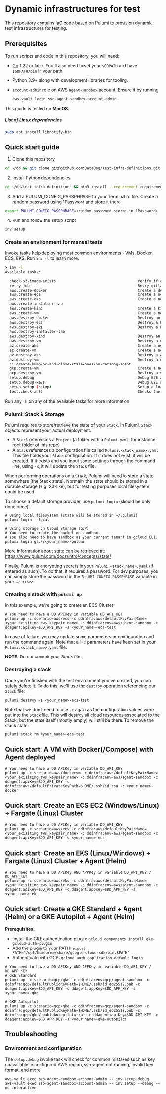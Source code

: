 # Dynamic infrastructures for test

This repository contains IaC code based on Pulumi to provision dynamic test infrastructures for testing.

## Prerequisites

To run scripts and code in this repository, you will need:

- [Go](https://golang.org/doc/install) 1.22 or later. You'll also need to set your `$GOPATH` and have `$GOPATH/bin` in your path.
- Python 3.9+ along with development libraries for tooling.
- `account-admin` role on AWS `agent-sandbox` account. Ensure it by running

  ```bash
  aws-vault login sso-agent-sandbox-account-admin
  ```

This guide is tested on **MacOS**.

##### List of Linux dependencies

```bash
sudo apt install libnotify-bin
```

## Quick start guide

1. Clone this repository

```bash
cd ~/dd && git clone git@github.com:DataDog/test-infra-definitions.git
```

2. Install Python dependencies

```bash
cd ~/dd/test-infra-definitions && pip3 install --requirement requirements.txt
```

3. Add a PULUMI_CONFIG_PASSPHRASE to your Terminal rc file. Create a random password using 1Password and store it there

```bash
export PULUMI_CONFIG_PASSPHRASE=<random password stored in 1Password>
```

4. Run and follow the setup script

```bash
inv setup
```

### Create an environment for manual tests

Invoke tasks help deploying most common environments - VMs, Docker, ECS, EKS. Run `inv -l` to learn more.

```bash
❯ inv -l
Available tasks:

  check-s3-image-exists                                     Verify if an image exists in the s3 repository to create a vm
  retry-job                                                 Retry gitlab pipeline job
  aws.create-docker                                         Create a docker environment.
  aws.create-ecs                                            Create a new ECS environment.
  aws.create-eks                                            Create a new EKS environment. It lasts around 20 minutes.
  aws.create-installer-lab
  aws.create-kind                                           Create a kind environment.
  aws.create-vm                                             Create a new virtual machine on aws.
  aws.destroy-docker                                        Destroy an environment created by invoke aws.create-docker.
  aws.destroy-ecs                                           Destroy a ECS environment created with invoke aws.create-ecs.
  aws.destroy-eks                                           Destroy a EKS environment created with invoke aws.create-eks.
  aws.destroy-installer-lab
  aws.destroy-kind                                          Destroy an environment created by invoke aws.create-kind.
  aws.destroy-vm                                            Destroy a new virtual machine on aws.
  az.create-aks                                             Create a new AKS environment. It lasts around 5 minutes.
  az.create-vm                                              Create a new virtual machine on azure.
  az.destroy-aks                                            Destroy a AKS environment created with invoke az.create-aks.
  az.destroy-vm                                             Destroy a new virtual machine on azure.
  ci.create-bump-pr-and-close-stale-ones-on-datadog-agent
  gcp.create-vm                                             Create a new virtual machine on GCP.
  gcp.destroy-vm                                            Destroy a virtual machine environment created with invoke gcp.create-vm.
  setup.debug                                               Debug E2E and test-infra-definitions required tools and configuration
  setup.debug-keys                                          Debug E2E and test-infra-definitions SSH keys
  setup.setup (setup)                                       Setup a local environment, interactively by default
  test.check-xslt                                           Checks the XSLT transformations in the scenarios/aws/microVMs/microvms/resources path
```

Run any `-h` on any of the available tasks for more information

### Pulumi: Stack & Storage

Pulumi requires to store/retrieve the state of your `Stack`.
In Pulumi, `Stack` objects represent your actual deployment:

- A `Stack` references a `Project` (a folder with a `Pulumi.yaml`, for instance root folder of this repo)
- A `Stack` references a configuration file called `Pulumi.<stack_name>.yaml`
  This file holds your `Stack` configuration.
  If it does not exist, it will be created.
  If it exists and you input some settings through the command line, using `-c`, it will update the `Stack` file.

When performing operations on a `Stack`, Pulumi will need to store a state somewhere (the Stack state).
Normally the state should be stored in a durable storage (e.g. S3-like), but for testing purposes
local filesystem could be used.

To choose a default storage provider, use `pulumi login` (should be only done once):

```
# Using local filesystem (state will be stored in ~/.pulumi)
pulumi login --local

# Using storage on Cloud Storage (GCP)
# You need to create the bucket on sandbox.
# You also need to have sandbox as your current tenant in gcloud CLI.
pulumi login gs://<your_name>-pulumi
```

More information about state can be retrieved at: https://www.pulumi.com/docs/intro/concepts/state/

Finally, Pulumi is encrypting secrets in your `Pulumi.<stack_name>.yaml` (if entered as such).
To do that, it requires a password. For dev purposes, you can simply store the password in the `PULUMI_CONFIG_PASSPHRASE` variable in your `~/.zshrc`.

### Creating a stack with `pulumi up`

In this example, we're going to create an ECS Cluster:

```
# You need to have a DD APIKey in variable DD_API_KEY
pulumi up -c scenario=aws/ecs -c ddinfra:aws/defaultKeyPairName=<your_exisiting_aws_keypair_name> -c ddinfra:env=aws/agent-sandbox -c ddagent:apiKey=$DD_API_KEY -s <your_name>-ecs-test
```

In case of failure, you may update some parameters or configuration and run the command again.
Note that all `-c` parameters have been set in your `Pulumi.<stack_name>.yaml` file.

**NOTE:** Do not commit your Stack file.

### Destroying a stack

Once you're finished with the test environment you've created, you can safely delete it.
To do this, we'll use the `destroy` operation referencing our `Stack` file:

```
pulumi destroy -s <your_name>-ecs-test
```

Note that we don't need to use `-c` again as the configuration values were put into the `Stack` file.
This will destroy all cloud resources associated to the Stack, but the state itself (mostly empty) will still be there.
To remove the stack state:

```
pulumi stack rm <your_name>-ecs-test
```

## Quick start: A VM with Docker(/Compose) with Agent deployed

```
# You need to have a DD APIKey in variable DD_API_KEY
pulumi up -c scenario=aws/dockervm -c ddinfra:aws/defaultKeyPairName=<your_exisiting_aws_keypair_name> -c ddinfra:env=aws/agent-sandbox -c ddagent:apiKey=$DD_API_KEY -c ddinfra:aws/defaultPrivateKeyPath=$HOME/.ssh/id_rsa -s <your_name>-docker
```

## Quick start: Create an ECS EC2 (Windows/Linux) + Fargate (Linux) Cluster

```
# You need to have a DD APIKey in variable DD_API_KEY
pulumi up -c scenario=aws/ecs -c ddinfra:aws/defaultKeyPairName=<your_exisiting_aws_keypair_name> -c ddinfra:env=aws/agent-sandbox -c ddagent:apiKey=$DD_API_KEY -s <your_name>-ecs
```

## Quick start: Create an EKS (Linux/Windows) + Fargate (Linux) Cluster + Agent (Helm)

```
# You need to have a DD APIKey AND APPKey in variable DD_API_KEY / DD_APP_KEY
pulumi up -c scenario=aws/eks -c ddinfra:aws/defaultKeyPairName=<your_exisiting_aws_keypair_name> -c ddinfra:env=aws/agent-sandbox -c ddagent:apiKey=$DD_API_KEY -c ddagent:appKey=$DD_APP_KEY -s <your_name>-eks
```

## Quick start: Create a GKE Standard + Agent (Helm) or a GKE Autopilot + Agent (Helm)
**Prerequisites:**
- Install the GKE authentication plugin: `gcloud components install gke-gcloud-auth-plugin`
- Add the plugin to your PATH: `export PATH="/opt/homebrew/share/google-cloud-sdk/bin:$PATH"`
- Authenticate with GCP: `gcloud auth application-default login`
```
# You need to have a DD APIKey AND APPKey in variable DD_API_KEY / DD_APP_KEY
# GKE Standard
pulumi up -c scenario=gcp/gke -c ddinfra:env=gcp/agent-sandbox -c ddinfra:gcp/defaultPublicKeyPath=$HOME/.ssh/id_ed25519.pub -c ddagent:apiKey=$DD_API_KEY -c ddagent:appKey=$DD_APP_KEY -s <your_name>-gke

# GKE Autopilot
pulumi up -c scenario=gcp/gke -c ddinfra:env=gcp/agent-sandbox -c ddinfra:gcp/defaultPublicKeyPath=$HOME/.ssh/id_ed25519.pub -c ddinfra:gcp/gke/enableAutopilot=true -c ddagent:apiKey=$DD_API_KEY -c ddagent:appKey=$DD_APP_KEY -s <your_name>-gke-autopilot

```

## Troubleshooting

### Environment and configuration

The `setup.debug` invoke task will check for common mistakes such as key unavailable in configured AWS region, ssh-agent not running, invalid key format, and more.

```
aws-vault exec sso-agent-sandbox-account-admin -- inv setup.debug
aws-vault exec sso-agent-sandbox-account-admin -- inv setup --debug --no-interactive
```
